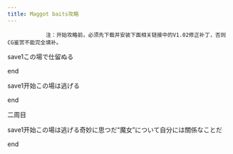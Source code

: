```yaml
---
title: Maggot baits攻略
---
```


                注：开始攻略前，必须先下载并安装下面相关链接中的V1.02修正补丁，否则CG鉴赏不能完全填补。

save1この場で仕留ぬる

end

save1开始この場は逃げる

end

二周目

save1开始この場は逃げる奇妙に思つだ“魔女”について自分には關係なことだ

end
              
